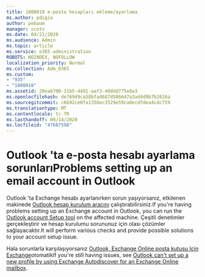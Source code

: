 ```yaml
---
title: 1800018 e-posta hesapları ekleme/ayarlama
ms.author: pdigia
author: pebaum
manager: scotv
ms.date: 04/21/2020
ms.audience: Admin
ms.topic: article
ms.service: o365-administration
ROBOTS: NOINDEX, NOFOLLOW
localization_priority: Normal
ms.collection: Adm_O365
ms.custom:
- "935"
- "1800018"
ms.assetid: 20ea6700-31b5-4491-aaf3-40ddd775e8a3
ms.openlocfilehash: de769d9ca58bfad687d586647a3ad4d9b7b2616a
ms.sourcegitcommit: c6692ce0fa1358ec3529e59ca0ecdfdea4cdc759
ms.translationtype: MT
ms.contentlocale: tr-TR
ms.lasthandoff: 09/14/2020
ms.locfileid: "47687598"
---
```

# <a name="problems-setting-up-an-email-account-in-outlook"></a><span data-ttu-id="af3d2-102">Outlook 'ta e-posta hesabı ayarlama sorunları</span><span class="sxs-lookup"><span data-stu-id="af3d2-102">Problems setting up an email account in Outlook</span></span>

<span data-ttu-id="af3d2-103">Outlook 'ta Exchange hesabı ayarlanırken sorun yaşıyorsanız, etkilenen makinede [Outlook hesap kurulum aracını](https://aka.ms/SaRA-OutlookSetupProfile) çalıştırabilirsiniz.</span><span class="sxs-lookup"><span data-stu-id="af3d2-103">If you're having problems setting up an Exchange account in Outlook, you can run the [Outlook account Setup tool](https://aka.ms/SaRA-OutlookSetupProfile) on the affected machine.</span></span> <span data-ttu-id="af3d2-104">Çeşitli denetimler gerçekleştirir ve hesap kurulumu sorununuz için olası çözümler sağlayacaktır.</span><span class="sxs-lookup"><span data-stu-id="af3d2-104">It will perform various checks and provide possible solutions to your account setup issue.</span></span>
  
<span data-ttu-id="af3d2-105">Hala sorunlarla karşılaşıyorsanız [Outlook, Exchange Online posta kutusu Için Exchange](https://docs.microsoft.com/exchange/troubleshoot/outlook-profiles/cannot-set-up-profile-autodiscover)otomatik</span><span class="sxs-lookup"><span data-stu-id="af3d2-105">If you're still having issues, see [Outlook can't set up a new profile by using Exchange Autodiscover for an Exchange Online mailbox](https://docs.microsoft.com/exchange/troubleshoot/outlook-profiles/cannot-set-up-profile-autodiscover).</span></span>
  
